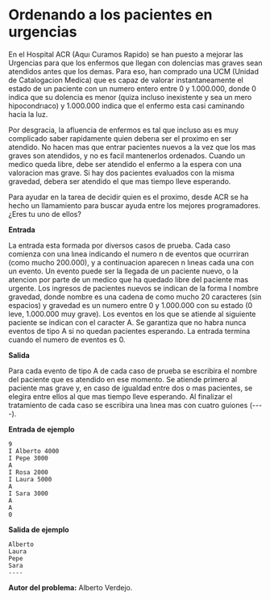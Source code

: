 # Ordenando a los pacientes en urgencias

En el Hospital ACR (Aquı Curamos Rapido) se han puesto a mejorar las Urgencias para que los enfermos que llegan con dolencias mas graves sean atendidos antes que los demas. Para eso, han comprado una UCM (Unidad de Catalogacion Medica) que es capaz de valorar instantaneamente el estado de un paciente con un numero entero entre 0 y 1.000.000, donde 0 indica que su dolencia es menor (quiza incluso inexistente y sea un mero hipocondrıaco) y 1.000.000 indica que el enfermo esta casi caminando hacia la luz.

Por desgracia, la afluencia de enfermos es tal que incluso ası es muy complicado saber rapidamente quien deberıa ser el proximo en ser atendido. No hacen mas que entrar pacientes nuevos a la vez que los mas graves son atendidos, y no es facil mantenerlos ordenados. Cuando un medico queda libre, debe ser atendido el enfermo a la espera con una valoracion mas grave. Si hay dos pacientes evaluados con la misma gravedad, debera ser atendido el que mas tiempo lleve esperando.

Para ayudar en la tarea de decidir quien es el proximo, desde ACR se ha hecho un llamamiento para buscar ayuda entre los mejores programadores. ¿Eres tu uno de ellos?

**Entrada**

La entrada esta formada por diversos casos de prueba. Cada caso comienza con una lınea indicando el numero n de eventos que ocurriran (como mucho 200.000), y a continuacion aparecen n lıneas cada
una con un evento. Un evento puede ser la llegada de un paciente nuevo, o la atencion por parte de un medico que ha quedado libre del paciente mas urgente. Los ingresos de pacientes nuevos se indican de la forma I nombre gravedad, donde nombre es una cadena de como mucho 20 caracteres (sin espacios) y gravedad es un numero entre 0 y 1.000.000 con su estado (0 leve, 1.000.000 muy grave). Los eventos en los que se atiende al siguiente paciente se indican con el caracter A. Se garantiza que no habra nunca eventos de tipo A si no quedan pacientes esperando. La entrada termina cuando el numero de eventos es 0.

**Salida**

Para cada evento de tipo A de cada caso de prueba se escribira el nombre del paciente que es atendido en ese momento. Se atiende primero al paciente mas grave y, en caso de igualdad entre dos o mas
pacientes, se elegira entre ellos al que mas tiempo lleve esperando. Al finalizar el tratamiento de cada caso se escribira una lınea mas con cuatro guiones (----).

**Entrada de ejemplo**

    9
    I Alberto 4000
    I Pepe 3000
    A
    I Rosa 2000
    I Laura 5000
    A
    I Sara 3000
    A
    A
    0

**Salida de ejemplo**

    Alberto
    Laura
    Pepe
    Sara
    ----

**Autor del problema:** Alberto Verdejo.

